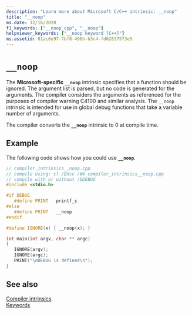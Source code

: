 ```yaml
---
description: "Learn more about Microsoft C/C++ intrinsic: __noop"
title: "__noop"
ms.date: 12/16/2020
f1_keywords: ["__noop_cpp", "__noop"]
helpviewer_keywords: ["__noop keyword [C++]"]
ms.assetid: 81ac6e97-7bf8-496b-b3c4-fd02837573e5
---
```

# `__noop`

The **Microsoft-specific** **`__noop`** intrinsic specifies that a function should be ignored. The argument list is parsed, but no code is generated for the arguments. The compiler considers the arguments as referenced for the purposes of compiler warning C4100 and similar analysis. The `__noop` intrinsic is intended for use in global debug functions that take a variable number of arguments.

The compiler converts the **`__noop`** intrinsic to 0 at compile time.

## Example

The following code shows how you could use **`__noop`**.

```cpp
// compiler_intrinsics__noop.cpp
// compile using: cl /EHsc /W4 compiler_intrinsics__noop.cpp
// compile with or without /DDEBUG
#include <stdio.h>

#if DEBUG
   #define PRINT   printf_s
#else
   #define PRINT   __noop
#endif

#define IGNORE(x) { __noop(x); }

int main(int argv, char ** argc)
{
   IGNORE(argv);
   IGNORE(argc);
   PRINT("\nDEBUG is defined\n");
}
```

## See also

[Compiler intrinsics](../intrinsics/compiler-intrinsics.md)\
[Keywords](../cpp/keywords-cpp.md)
